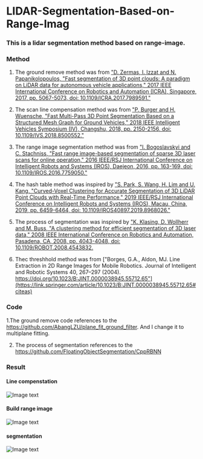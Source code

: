 # LIDAR-Segmentation-Based-on-Range-Imag

### This is a lidar segmentation method based on range-image.

### Method

1. The ground remove method was from ["D. Zermas, I. Izzat and N. Papanikolopoulos, "Fast segmentation of 3D point clouds: A paradigm on LiDAR data for autonomous vehicle applications," 2017 IEEE International Conference on Robotics and Automation (ICRA), Singapore, 2017, pp. 5067-5073, doi: 10.1109/ICRA.2017.7989591."](https://ieeexplore.ieee.org/document/7989591)

2. The scan line compensation method was from ["P. Burger and H. Wuensche, "Fast Multi-Pass 3D Point Segmentation Based on a Structured Mesh Graph for Ground Vehicles," 2018 IEEE Intelligent Vehicles Symposium (IV), Changshu, 2018, pp. 2150-2156, doi: 10.1109/IVS.2018.8500552."](https://ieeexplore.ieee.org/document/8500552)

3. The range image segmentation method was from ["I. Bogoslavskyi and C. Stachniss, "Fast range image-based segmentation of sparse 3D laser scans for online operation," 2016 IEEE/RSJ International Conference on Intelligent Robots and Systems (IROS), Daejeon, 2016, pp. 163-169, doi: 10.1109/IROS.2016.7759050."](https://ieeexplore.ieee.org/document/7759050)

4. The hash table method was inspired by ["S. Park, S. Wang, H. Lim and U. Kang, "Curved-Voxel Clustering for Accurate Segmentation of 3D LiDAR Point Clouds with Real-Time Performance," 2019 IEEE/RSJ International Conference on Intelligent Robots and Systems (IROS), Macau, China, 2019, pp. 6459-6464, doi: 10.1109/IROS40897.2019.8968026."](https://ieeexplore.ieee.org/document/8968026)

5. The process of segmentation was inspired by ["K. Klasing, D. Wollherr and M. Buss, "A clustering method for efficient segmentation of 3D laser data," 2008 IEEE International Conference on Robotics and Automation, Pasadena, CA, 2008, pp. 4043-4048, doi: 10.1109/ROBOT.2008.4543832.](https://ieeexplore.ieee.org/document/4543832)

6. Thec threshhold method was from ["Borges, G.A., Aldon, MJ. Line Extraction in 2D Range Images for Mobile Robotics. Journal of Intelligent and Robotic Systems 40, 267–297 (2004). https://doi.org/10.1023/B:JINT.0000038945.55712.65"](https://link.springer.com/article/10.1023/B:JINT.0000038945.55712.65#citeas)

### Code

1.The ground remove code references to the https://github.com/AbangLZU/plane_fit_ground_filter. And I change it to multiplane fitting.

2. The process of segmentation references to the https://github.com/FloatingObjectSegmentation/CppRBNN

### Result

 #### Line compenstation
![Image text](https://github.com/wangx1996/LIDAR-Segmentation-Based-on-Range-Imag/blob/main/image/linecompensation.png)

#### Build range image
![Image text](https://github.com/wangx1996/LIDAR-Segmentation-Based-on-Range-Imag/blob/main/image/buildrange.png)

#### segmentation
![Image text](https://github.com/wangx1996/LIDAR-Segmentation-Based-on-Range-Imag/blob/main/image/seg.png)
